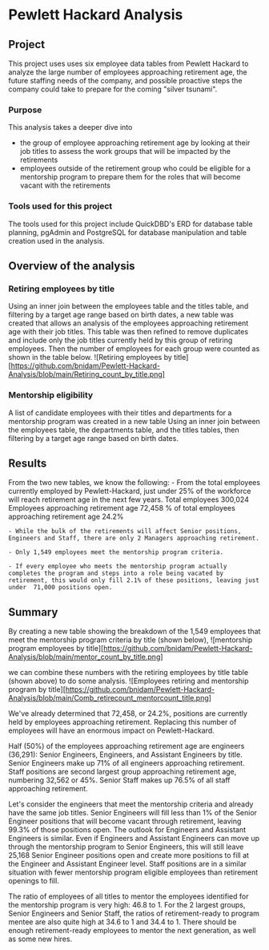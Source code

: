 # Pewlett Hackard Analysis

## Project 
This project uses uses six employee data tables from Pewlett Hackard to analyze the large number of employees approaching retirement age, the future staffing needs of the company, and possible proactive steps the company could take to prepare for the coming "silver tsunami".  

### Purpose 
This analysis takes a deeper dive into 
 - the group of employee approaching retirement age by looking at their job titles to assess the work groups that will be impacted by the retirements
 - employees outside of the retirement group who could be eligible for a mentorship program to prepare them for the roles that will become vacant with the retirements 

### Tools used for this project
The tools used for this project include QuickDBD's ERD for database table planning, pgAdmin and PostgreSQL for database manipulation and table creation used in the analysis.

## Overview of the analysis
### Retiring employees by title
Using an inner join between the employees table and the titles table, and filtering by a target age range based on birth dates, a new table was created that allows an analysis of the employees approaching retirement age with their job titles.  This table was then refined to remove duplicates and include only the job titles currently held by this group of retiring employees. Then the number of employees for each group were counted as shown in the table below.
![Retiring employees by title][https://github.com/bnidam/Pewlett-Hackard-Analysis/blob/main/Retiring_count_by_title.png]

### Mentorship eligibility
A list of candidate employees with their titles and departments for a mentorship program was created in a new table Using an inner join between the employees table, the departments table, and the titles tables, then filtering by a target age range based on birth dates. 

## Results
From the two new tables, we know the following:
    - From the total employees currently employed by Pewlett-Hackard, just under 25% of the workforce will reach retirement age in the next few years. 
        Total employees                                 300,024
        Employees approaching retirement age            72,458
        % of total employees approaching retirement age 24.2%

    - While the bulk of the retirements will affect Senior positions, Engineers and Staff, there are only 2 Managers approaching retirement. 

    - Only 1,549 employees meet the mentorship program criteria.

    - If every employee who meets the mentorship program actually completes the program and steps into a role being vacated by retirement, this would only fill 2.1% of these positions, leaving just under  71,000 positions open. 

## Summary
By creating a new table showing the breakdown of the 1,549 employees that meet the mentorship program criteria by title (shown below), 
![mentorship program employees by title][https://github.com/bnidam/Pewlett-Hackard-Analysis/blob/main/mentor_count_by_title.png]

we can combine these numbers with the retiring employees by title table (shown above) to do some analysis.
![Employees retiring and mentorship program by title][https://github.com/bnidam/Pewlett-Hackard-Analysis/blob/main/Comb_retirecount_mentorcount_title.png]

We've already determined that  72,458, or 24.2%, positions are currently held by employees approaching retirement. Replacing this number of employees will have an enormous impact on Pewlett-Hackard.

Half (50%) of the employees approaching retirement age are engineers (36,291): Senior Engineers, Engineers, and Assistant Engineers by title. Senior Engineers make up 71% of all engineers approaching retirement. Staff positions are second largest group approaching retirement age, numbering 32,562 or 45%. Senior Staff makes up 76.5% of all staff approaching retirement. 

Let's consider the engineers that meet the mentorship criteria and already have the same job titles. Senior Engineers will fill less than 1% of the Senior Engineer positions that will become vacant through retirement, leaving 99.3% of those positions open. The outlook for Engineers and Assistant Engineers is similar. Even if Engineers and Assistant Engineers can move up through the mentorship program to Senior Engineers, this will still leave 25,168 Senior Engineer positions open and create more positions to fill at the Engineer and Assistant Engineer level. Staff positions are in a similar situation with fewer mentorship program eligible employees than retirement openings to fill.

The ratio of employees of all titles to mentor the employees identified for the mentorship program is very high: 46.8 to 1. For the 2 largest groups, Senior Engineers and Senior Staff, the ratios of retirement-ready to program mentee are also quite high at 34.6 to 1 and 34.4 to 1. There should be enough retirement-ready employees to mentor the next generation, as well as some new hires.




